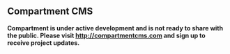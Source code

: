 ## Compartment CMS
**Compartment is under active development and is not ready to share with the public. Please visit http://compartmentcms.com and sign up to receive project updates.**
